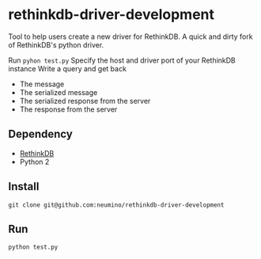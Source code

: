 rethinkdb-driver-development
============================

Tool to help users create a new driver for RethinkDB.
A quick and dirty fork of RethinkDB's python driver.

Run `pyhon test.py`
Specify the host and driver port of your RethinkDB instance
Write a query and get back
- The message
- The serialized message
- The serialized response from the server
- The response from the server


Dependency
----
- [RethinkDB](https://github.com/rethinkdb/rethinkdb)
- Python 2

Install
----
```
git clone git@github.com:neumino/rethinkdb-driver-development
```

Run
----
```
python test.py
```
